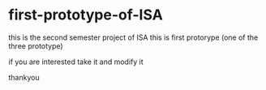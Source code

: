 # first-prototype-of-ISA
this is the second semester project of ISA 
this is first protorype (one of the three prototype)

if you are interested take it and modify it 

thankyou
